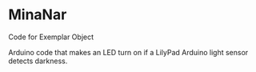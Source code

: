 # MinaNar
Code for Exemplar Object



Arduino code that makes an LED turn on if a LilyPad Arduino light sensor detects darkness.
